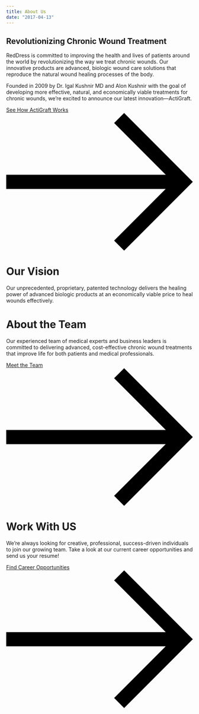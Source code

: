 ```yaml
---
title: About Us
date: "2017-04-13"
---
```


## Revolutionizing Chronic Wound Treatment


RedDress is committed to improving the health and lives of patients around the world by revolutionizing the way we treat chronic wounds. Our innovative products are advanced, biologic wound care solutions that reproduce the natural wound healing processes of the body.

Founded in 2009 by Dr. Igal Kushnir MD and Alon Kushnir with the goal of developing more effective, natural, and economically viable treatments for chronic wounds, we’re excited to announce our latest innovation—ActiGraft.

[See How ActiGraft Works](/technology)  <svg xmlns="http://www.w3.org/2000/svg" viewBox="0 0 26.37 19.41"><defs><style>
.cls-1{fill:none;stroke:#000;stroke-miterlimit:10;stroke-width:2px}
</style></defs><g id="Layer_2" data-name="Layer 2"><g id="Layer_1-2" data-name="Layer 1"><path class="cls-1" d="M15.96.71l9 9-9 9M24.96 9.71H0"></path></g></g></svg>

# Our Vision

Our unprecedented, proprietary, patented technology delivers the healing power of advanced biologic products at an economically viable price to heal wounds effectively.

# About the Team

Our experienced team of medical experts and business leaders is committed to delivering advanced, cost-effective chronic wound treatments that improve life for both patients and medical professionals.  

[Meet the Team](/leadership)  <svg xmlns="http://www.w3.org/2000/svg" viewBox="0 0 26.37 19.41"><defs><style>
.cls-1{fill:none;stroke:#000;stroke-miterlimit:10;stroke-width:2px}
</style></defs><g id="Layer_2" data-name="Layer 2"><g id="Layer_1-2" data-name="Layer 1"><path class="cls-1" d="M15.96.71l9 9-9 9M24.96 9.71H0"></path></g></g></svg>

# Work With US

We’re always looking for creative, professional, success-driven individuals to join our growing team. Take a look at our current career opportunities and send us your resume! 

[Find Career Opportunities](/careers)  <svg xmlns="http://www.w3.org/2000/svg" viewBox="0 0 26.37 19.41"><defs><style>
.cls-1{fill:none;stroke:#000;stroke-miterlimit:10;stroke-width:2px}
</style></defs><g id="Layer_2" data-name="Layer 2"><g id="Layer_1-2" data-name="Layer 1"><path class="cls-1" d="M15.96.71l9 9-9 9M24.96 9.71H0"></path></g></g></svg>
